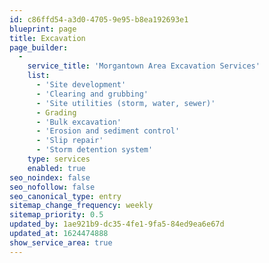 ```yaml
---
id: c86ffd54-a3d0-4705-9e95-b8ea192693e1
blueprint: page
title: Excavation
page_builder:
  -
    service_title: 'Morgantown Area Excavation Services'
    list:
      - 'Site development'
      - 'Clearing and grubbing'
      - 'Site utilities (storm, water, sewer)'
      - Grading
      - 'Bulk excavation'
      - 'Erosion and sediment control'
      - 'Slip repair'
      - 'Storm detention system'
    type: services
    enabled: true
seo_noindex: false
seo_nofollow: false
seo_canonical_type: entry
sitemap_change_frequency: weekly
sitemap_priority: 0.5
updated_by: 1ae921b9-dc35-4fe1-9fa5-84ed9ea6e67d
updated_at: 1624474888
show_service_area: true
---
```

